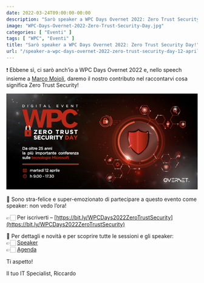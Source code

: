 ```yaml
---
date: 2022-03-24T09:00:00-00:00
description: "Sarò speaker a WPC Days Overnet 2022: Zero Trust Security Day, con una sessione sulla Zero Trust Security nell'ambito delle applicazioni."
image: "WPC-Days-Overnet-2022-Zero-Trust-Security-Day.jpg"
categories: [ "Eventi" ]
tags: [ "WPC", "Eventi" ]
title: "Sarò speaker a WPC Days Overnet 2022: Zero Trust Security Day!"
url: "/speaker-a-wpc-days-overnet-2022-zero-trust-security-day-12-aprile-2022"
---
```

❗️ Ebbene sì, ci sarò anch’io a WPC Days Overnet 2022 e, nello speech insieme a [Marco Moioli](https://www.linkedin.com/in/ACoAAAEX8AsBm7Teu0DcdcfrMDfQQ52deQnIgrg), daremo il nostro contributo nel raccontarvi cosa significa Zero Trust Security!

![Locandina WPC Days Zero Trust Security 12 Aprile 2022](WPC-Days-Overnet-2022-Zero-Trust-Security-Day.jpg)

💯 Sono stra-felice e super-emozionato di partecipare a questo evento come speaker: non vedo l’ora!

👉🏻 Per iscriverti – [https://bit.ly/WPCDays2022ZeroTrustSecurity](https://bit.ly/WPCDays2022ZeroTrustSecurity)

🔹 Per dettagli e novità e per scoprire tutte le sessioni e gli speaker:  
👉🏻 [Speaker](https://www.wpc-days.it/#speakers)  
👉🏻 [Agenda](https://www.wpc-days.it/#agenda)

Ti aspetto!

Il tuo IT Specialist, Riccardo